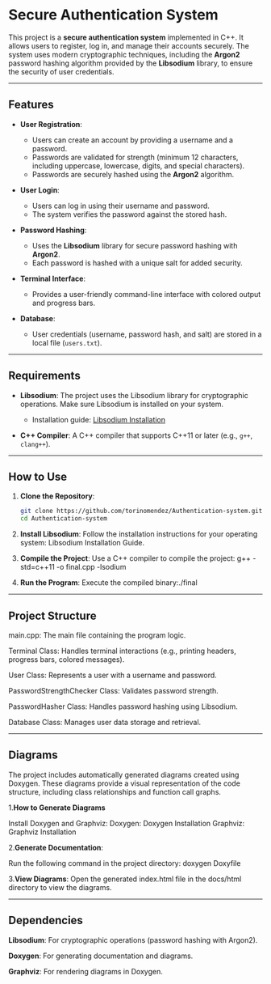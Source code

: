 # Secure Authentication System

This project is a **secure authentication system** implemented in C++. It allows users to register, log in, and manage their accounts securely. The system uses modern cryptographic techniques, including the **Argon2** password hashing algorithm provided by the **Libsodium** library, to ensure the security of user credentials.

---

## Features

- **User Registration**:
  - Users can create an account by providing a username and a password.
  - Passwords are validated for strength (minimum 12 characters, including uppercase, lowercase, digits, and special characters).
  - Passwords are securely hashed using the **Argon2** algorithm.

- **User Login**:
  - Users can log in using their username and password.
  - The system verifies the password against the stored hash.

- **Password Hashing**:
  - Uses the **Libsodium** library for secure password hashing with **Argon2**.
  - Each password is hashed with a unique salt for added security.

- **Terminal Interface**:
  - Provides a user-friendly command-line interface with colored output and progress bars.

- **Database**:
  - User credentials (username, password hash, and salt) are stored in a local file (`users.txt`).

---

## Requirements

- **Libsodium**: The project uses the Libsodium library for cryptographic operations. Make sure Libsodium is installed on your system.
  - Installation guide: [Libsodium Installation](https://doc.libsodium.org/installation)

- **C++ Compiler**: A C++ compiler that supports C++11 or later (e.g., `g++`, `clang++`).

---

## How to Use

1. **Clone the Repository**:
   ```bash
   git clone https://github.com/torinomendez/Authentication-system.git
   cd Authentication-system
   
2. **Install Libsodium**:
  Follow the installation instructions for your operating system: Libsodium Installation Guide.

4. **Compile the Project**:
   Use a C++ compiler to compile the project: g++ -std=c++11 -o final.cpp -lsodium

5. **Run the Program**:
   Execute the compiled binary:./final
   
---

## Project Structure

  main.cpp: The main file containing the program logic.

  Terminal Class: Handles terminal interactions (e.g., printing headers, progress bars, colored messages).

  User Class: Represents a user with a username and password.

  PasswordStrengthChecker Class: Validates password strength.

  PasswordHasher Class: Handles password hashing using Libsodium.

  Database Class: Manages user data storage and retrieval.

---

## Diagrams

  The project includes automatically generated diagrams created using Doxygen. These diagrams provide a visual representation of the code structure, including class relationships and function call graphs.
  
  1.**How to Generate Diagrams**
  
  Install Doxygen and Graphviz:
    Doxygen: Doxygen Installation
    Graphviz: Graphviz Installation

  2.**Generate Documentation**:

  Run the following command in the project directory: doxygen Doxyfile
  
  3.**View Diagrams**:
    Open the generated index.html file in the docs/html directory to view the diagrams.

---

## Dependencies

**Libsodium**: For cryptographic operations (password hashing with Argon2).

**Doxygen**: For generating documentation and diagrams.

**Graphviz**: For rendering diagrams in Doxygen.



